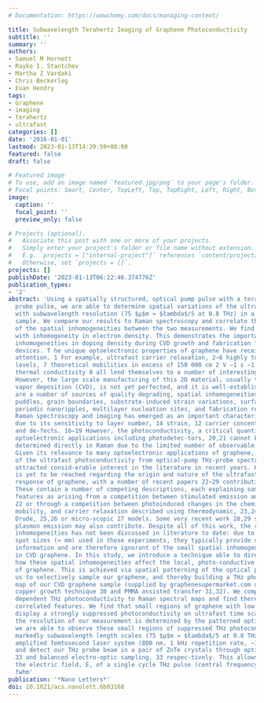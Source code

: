 ```yaml
---
# Documentation: https://wowchemy.com/docs/managing-content/

title: Subwavelength Terahertz Imaging of Graphene Photoconductivity
subtitle: ''
summary: ''
authors:
- Samuel M Hornett
- Rayko I. Stantchev
- Martha Z Vardaki
- Chris Beckerleg
- Euan Hendry
tags:
- Graphene
- imaging
- terahertz
- ultrafast
categories: []
date: '2016-01-01'
lastmod: 2023-01-13T14:20:59+08:00
featured: false
draft: false

# Featured image
# To use, add an image named `featured.jpg/png` to your page's folder.
# Focal points: Smart, Center, TopLeft, Top, TopRight, Left, Right, BottomLeft, Bottom, BottomRight.
image:
  caption: ''
  focal_point: ''
  preview_only: false

# Projects (optional).
#   Associate this post with one or more of your projects.
#   Simply enter your project's folder or file name without extension.
#   E.g. `projects = ["internal-project"]` references `content/project/deep-learning/index.md`.
#   Otherwise, set `projects = []`.
projects: []
publishDate: '2023-01-13T06:22:46.374776Z'
publication_types:
- '2'
abstract: 'Using a spatially structured, optical pump pulse with a terahertz (THz)
  probe pulse, we are able to determine spatial variations of the ultrafast THz photoconductivity
  with subwavelength resolution (75 $μ$m ≈ $łambda$/5 at 0.8 THz) in a planar graphene
  sample. We compare our results to Raman spectroscopy and correlate the existence
  of the spatial inhomogeneities between the two measurements. We find a strong correlation
  with inhomogeneity in electron density. This demonstrates the importance of eliminating
  inhomogeneities in doping density during CVD growth and fabrication for photoconductive
  devices. T he unique optoelectronic properties of graphene have received a lot of
  attention. 1 For example, ultrafast carrier relaxation, 2−6 highly tunable doping
  levels, 7 theoretical mobilities in excess of 150 000 cm 2 V −1 s −1 , 7 and high
  thermal conductivity 8 all lend themselves to a number of interesting device applications.
  However, the large scale manufacturing of this 2D material, usually through chemical
  vapor deposition (CVD), is not yet perfected, and it is well-established that there
  are a number of sources of quality degrading, spatial inhomogeneities such as charge
  puddles, grain boundaries, substrate-induced strain variations, surface impurities,
  periodic nanoripples, multilayer nucleation sites, and fabrication residues. 9−13
  Raman spectroscopy and imaging has emerged as an important characterization tool,
  due to its sensitivity to layer number, 14 strain, 12 carrier concentration, 15
  and de-fects. 16−19 However, the photoconductivity, a critical quantity for many
  optoelectronic applications including photodetec-tors, 20,21 cannot be explicitly
  determined directly in Raman due to the limited number of observable quantities.
  Given its relevance to many optoelectronic applications of graphene, evaluation
  of the ultrafast photoconductivity from optical-pump THz-probe spectroscopy has
  attracted consid-erable interest in the literature in recent years. However, a consensus
  is yet to be reached regarding the origin and nature of the ultrafast photoconductive
  response of graphene, with a number of recent papers 22−29 contributing to the debate.
  These contain a number of competing descriptions, each explaining some of the observed
  features as arising from a competition between stimulated emission and induced absorption,
  22 or through a competition between photoinduced changes in the chemical potential,
  mobility, and carrier relaxation described using thermodynamic, 23,24 a modified
  Drude, 25,26 or micro-scopic 27 models. Some very recent work 28,29 suggests that
  plasmon emission may also contribute. Despite all of this work, the role of spatial
  inhomogeneities has not been discussed in literature to date: due to the large THz
  spot sizes (≈ mm) used in these experiments, they typically provide spatially averaged
  information and are therefore ignorant of the small spatial inhomogeneities typical
  in CVD graphene. In this study, we introduce a technique able to directly image
  how these spatial inhomogeneities affect the local, photo-conductive THz response
  of graphene. This is achieved via spatial patterning of the optical pump beam, allowing
  us to selectively sample our graphene, and thereby building a THz photoconductivity
  map of our CVD graphene sample (supplied by graphenesupermarket.com using a CVD
  copper growth technique 30 and PMMA assisted transfer 31,32). We compare the spatially
  dependent THz photoconductivity to Raman spectral maps and find there to be various
  correlated features. We find that small regions of graphene with low electron density
  display a strongly suppressed photoconductivity on ultrafast time scales. Since
  the resolution of our measurement is determined by the patterned optical pump pulse,
  we are able to observe these small regions of suppressed THz photoconductivity on
  markedly subwavelength length scales (75 $μ$m ≈ $łambda$/5 at 0.8 THz). We use an
  amplified femtosecond laser system (800 nm, 1 kHz repetition rate, ∼100 fs) to generate
  and detect our THz probe beam in a pair of ZnTe crystals through optical rectification
  33 and balanced electro-optic sampling, 33 respec-tively. This allows us to determine
  the electric field, E, of a single cycle THz pulse (central frequency ∼0.8 THz,
  fwhm'
publication: '*Nano Letters*'
doi: 10.1021/acs.nanolett.6b03168
---
```

